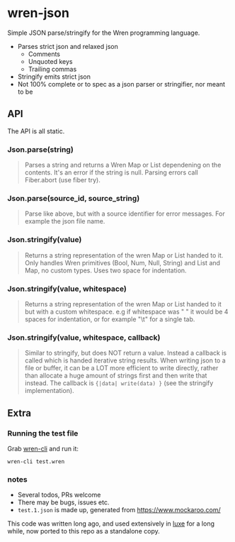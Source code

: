 # wren-json
Simple JSON parse/stringify for the Wren programming language.

- Parses strict json and relaxed json
  - Comments
  - Unquoted keys
  - Trailing commas
- Stringify emits strict json
- Not 100% complete or to spec as a json parser or stringifier, nor meant to be

## API
The API is all static.

  ### Json.parse(string)
  > Parses a string and returns a Wren Map or List dependening on the contents.
  > It's an error if the string is null. Parsing errors call Fiber.abort (use fiber try).

  ### Json.parse(source_id, source_string)
  > Parse like above, but with a source identifier for error messages. For example the json file name.

  ### Json.stringify(value)
  > Returns a string representation of the wren Map or List handed to it.
  > Only handles Wren primitives (Bool, Num, Null, String) and List and Map, no custom types.
  > Uses two space for indentation.

  ### Json.stringify(value, whitespace)
  > Returns a string representation of the wren Map or List handed to it but with a custom whitespace.
  > e.g if whitespace was "    " it would be 4 spaces for indentation,
  > or for example "\t" for a single tab.

  ### Json.stringify(value, whitespace, callback)
  > Similar to stringify, but does NOT return a value. 
  > Instead a callback is called which is handed iterative string results.
  > When writing json to a file or buffer, it can be a LOT more efficient to write directly,
  > rather than allocate a huge amount of strings first and then write that instead.
  > The callback is `{|data| write(data) }` (see the stringify implementation).

## Extra

### Running the test file

Grab [wren-cli](https://github.com/wren-lang/wren-cli/releases) and run it:

  `wren-cli test.wren`

### notes

- Several todos, PRs welcome
- There may be bugs, issues etc.
- `test.1.json` is made up, generated from https://www.mockaroo.com/

This code was written long ago, and used extensively in [luxe](https://luxeengine.com) for a long while, now ported to this repo as a standalone copy.
